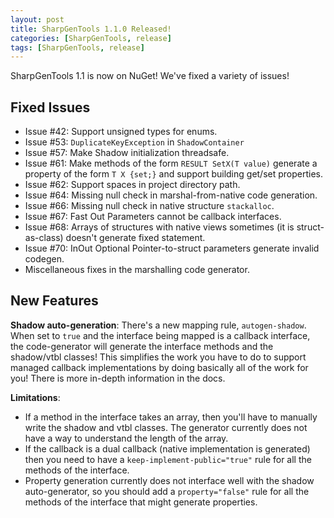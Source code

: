 ```yaml
---
layout: post
title: SharpGenTools 1.1.0 Released!
categories: [SharpGenTools, release]
tags: [SharpGenTools, release]
---
```


SharpGenTools 1.1 is now on NuGet! We've fixed a variety of issues!

## Fixed Issues

- Issue #42: Support unsigned types for enums.
- Issue #53: `DuplicateKeyException` in `ShadowContainer`
- Issue #57: Make Shadow initialization threadsafe.
- Issue #61: Make methods of the form `RESULT SetX(T value)` generate a property of the form `T X {set;}` and support building get/set properties.
- Issue #62: Support spaces in project directory path.
- Issue #64: Missing null check in marshal-from-native code generation.
- Issue #66: Missing null check in native structure `stackalloc`.
- Issue #67: Fast Out Parameters cannot be callback interfaces.
- Issue #68: Arrays of structures with native views sometimes (it is struct-as-class) doesn't generate fixed statement.
- Issue #70: InOut Optional Pointer-to-struct parameters generate invalid codegen.
- Miscellaneous fixes in the marshalling code generator.

## New Features

**Shadow auto-generation**: There's a new mapping rule, `autogen-shadow`. When set to `true` and the interface being mapped is a callback interface, the code-generator will generate the interface methods and the shadow/vtbl classes! This simplifies the work you have to do to support managed callback implementations by doing basically all of the work for you! There is more in-depth information in the docs.

**Limitations**:

- If a method in the interface takes an array, then you'll have to manually write the shadow and vtbl classes. The generator currently does not have a way to understand the length of the array.
- If the callback is a dual callback (native implementation is generated) then you need to have a `keep-implement-public="true"` rule for all the methods of the interface.
- Property generation currently does not interface well with the shadow auto-generator, so you should add a `property="false"` rule for all the methods of the interface that might generate properties.
